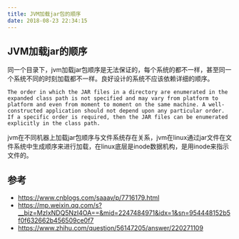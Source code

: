 ```yaml
---
title: JVM加载jar包的顺序
date: 2018-08-23 22:34:15
---
```

## JVM加载jar的顺序
同一个目录下，jvm加载jar包顺序是无法保证的，每个系统的都不一样，甚至同一个系统不同的时刻加载都不一样。良好设计的系统不应该依赖详细的顺序。
```
The order in which the JAR files in a directory are enumerated in the expanded class path is not specified and may vary from platform to platform and even from moment to moment on the same machine. A well-constructed application should not depend upon any particular order. If a specific order is required, then the JAR files can be enumerated explicitly in the class path.
```
jvm在不同机器上加载jar包顺序与文件系统存在关系，jvm在linux通过jar文件在文件系统中生成顺序来进行加载，在linux底层是inode数据机构，是用inode来指示文件的。

## 参考

- https://www.cnblogs.com/saaav/p/7716179.html
- https://mp.weixin.qq.com/s?__biz=MzIxNDQ5NzI4OA==&mid=2247484971&idx=1&sn=954448152b5f0f632662b456509ce0f7
- https://www.zhihu.com/question/56147205/answer/220271109